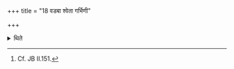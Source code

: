 +++
title = "18 वडबा श्वेता गर्भिणी"

+++

<details><summary>थिते</summary>

18. A white, pregnant mare should be given as a sacrificial gift.[^1]  

[^1]: Cf. JB II.151. 
</details>
